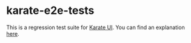 # karate-e2e-tests

This is a regression test suite for [Karate UI](https://github.com/intuit/karate/tree/master/karate-core). You can find an explanation [here](https://stackoverflow.com/a/66005331/143475).
